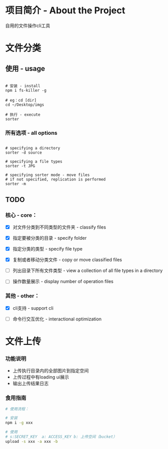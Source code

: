 # 项目简介 - About the Project 

自用的文件操作cli工具

# 文件分类

## 使用 - usage

```shell

# 安装 - install
npm i fs-killer -g

# eg：cd [dir]
cd ~/Desktop/imgs

# 执行 - execute
sorter

```

### 所有选项 - all options

```shell

# specifying a directory
sorter -d source

# specifying a file types
sorter -t JPG

# specifying sorter mode - move files
# if not specified, replication is performed
sorter -m 

```

## TODO

### 核心 - core：

- [x] 对文件分类到不同类型的文件夹 - classify files

- [x] 指定要被分类的目录 - specify folder

- [x] 指定分类的类型 - specify file type

- [x] 复制或者移动分类文件 - copy or move classified files

- [ ] 列出目录下所有文件类型 - view a collection of all file types in a directory

- [ ] 操作数量展示 - display number of operation files

### 其他 - other：
  - [x] cli支持 - support cli

  - [ ] 命令行交互优化 - interactional optimization
  

# 文件上传

### 功能说明

- 上传执行目录内的全部图片到指定空间
- 上传过程中有loading ui展示
- 输出上传结果日志

### 食用指南

```bash
# 使用流程：

# 安装
npm i -g xxx

# 使用
# s:SECRET_KEY  a: ACCESS_KEY b: 上传空间（bucket）
upload -s xxx -a xxx -b 

```